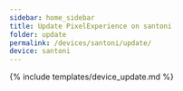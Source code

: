 ```yaml
---
sidebar: home_sidebar
title: Update PixelExperience on santoni
folder: update
permalink: /devices/santoni/update/
device: santoni
---
```

{% include templates/device_update.md %}
